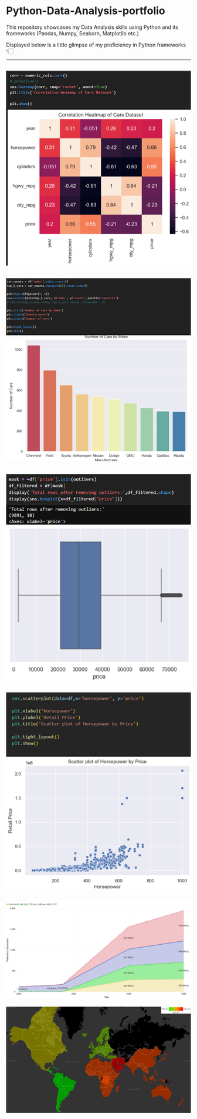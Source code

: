 # Python-Data-Analysis-portfolio
This repository showcases my Data Analysis skills using Python and its frameworks (Pandas, Numpy, Seaborn, Matplotlib etc.)

Displayed below is a little glimpse of my proficiency in Python frameworks 👇🏻

---
![alttext](Cars_dataset_EDA/images/heatmap.png)
---
![alttext](Cars_dataset_EDA/images/barplot.png)
---
![alttext](Cars_dataset_EDA/images/boxplot_2.png)
---
![alttext](Cars_dataset_EDA/images/scatterplot.png)
---
![alttext](Global_AI_Emissions/images/stacked_area_chart.png)
---
![alttext](Global_AI_Emissions/images/filled_map.png)